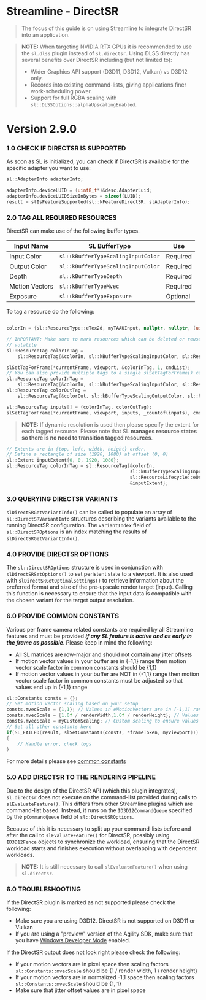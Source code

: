 

Streamline - DirectSR
=======================

>The focus of this guide is on using Streamline to integrate DirectSR into an
application.

> **NOTE:**
> When targeting NVIDIA RTX GPUs it is recommended to use the `sl.dlss` plugin
> instead of `sl.directsr`. Using DLSS directly has several benefits over
> DirectSR including (but not limited to):
> - Wider Graphics API support (D3D11, D3D12, Vulkan) vs D3D12 only.
> - Records into existing command-lists, giving applications finer work-scheduling power.
> - Support for full RGBA scaling with `sl::DLSSOptions::alphaUpscalingEnabled`.

Version 2.9.0
=======

### 1.0 CHECK IF DIRECTSR IS SUPPORTED

As soon as SL is initialized, you can check if DirectSR is available for the specific adapter you want to use:

```cpp
sl::AdapterInfo adapterInfo;

adapterInfo.deviceLUID = (uint8_t*)&desc.AdapterLuid;
adapterInfo.deviceLUIDSizeInBytes = sizeof(LUID);
result = slIsFeatureSupported(sl::kFeatureDirectSR, slAdapterInfo);
```

### 2.0 TAG ALL REQUIRED RESOURCES

DirectSR can make use of the following buffer types.

| Input Name        | SL BufferType                         | Use      |
|-------------------|---------------------------------------|----------|
| Input Color       | `sl::kBufferTypeScalingInputColor`    | Required |
| Output Color      | `sl::kBufferTypeScalingInputColor`    | Required |
| Depth             | `sl::kBufferTypeDepth`                | Required |
| Motion Vectors    | `sl::kBufferTypeMvec`                 | Required |
| Exposure          | `sl::kBufferTypeExposure`             | Optional |

To tag a resource do the following:

```cpp

colorIn = {sl::ResourceType::eTex2d, myTAAUInput, nullptr, nullptr, (uint32_t)myTAAUResourceState};

// IMPORTANT: Make sure to mark resources which can be deleted or reused for other purposes within a frame as
// volatile
sl::ResourceTag colorInTag =
    sl::ResourceTag{&colorIn, sl::kBufferTypeScalingInputColor, sl::ResourceLifecycle::eOnlyValidNow};

slSetTagForFrame(*currentFrame, viewport, &colorInTag, 1, cmdList);
// You can also provide multiple tags to a single slSetTagForFrame() call.
sl::ResourceTag colorInTag =
    sl::ResourceTag{&colorIn, sl::kBufferTypeScalingInputColor, sl::ResourceLifecycle::eOnlyValidNow};
sl::ResourceTag colorOutTag =
    sl::ResourceTag{&colorOut, sl::kBufferTypeScalingOutputColor, sl::ResourceLifecycle::eOnlyValidNow};

sl::ResourceTag inputs[] = {colorInTag, colorOutTag};
slSetTagForFrame(*currentFrame, viewport, inputs, _countof(inputs), cmdList);
```

> **NOTE:**
> If dynamic resolution is used then please specify the extent for each tagged resource. Please note that SL **manages resource states so there is no need to transition tagged resources**.

```cpp
// Extents are in {top, left, width, height} order.
// Define a rectangle of size (1920, 1080) at offset (0, 0)
sl::Extent inputExtent{0, 0, 1920, 1080};
sl::ResourceTag colorInTag = sl::ResourceTag{&colorIn,
                                             sl::kBufferTypeScalingInputColor,
                                             sl::ResourceLifecycle::eOnlyValidNow,
                                             &inputExtent};
```

### 3.0 QUERYING DIRECTSR VARIANTS

`slDirectSRGetVariantInfo()` can be called to populate an array of
`sl::DirectSRVariantInfo` structures describing the variants available to the
running DirectSR configuration. The `variantIndex` field of
`sl::DirectSROptions` is an index matching the results of
`slDirectSRGetVariantInfo()`.

### 4.0 PROVIDE DIRECTSR OPTIONS

The `sl::DirectSROptions` structure is used in conjunction with
`slDirectSRSetOptions()` to set peristent state to a viewport. It is also used
with `slDirectSRGetOptimalSettings()` to retrieve information about the
preferred format and size of the pre-upscale render target (input). Calling this
function is necessary to ensure that the input data is compatible with the
chosen variant for the target output resolution.

### 6.0 PROVIDE COMMON CONSTANTS

Various per frame camera related constants are required by all Streamline features and must be provided ***if any SL feature is active and as early in the frame as possible***. Please keep in mind the following:

* All SL matrices are row-major and should not contain any jitter offsets
* If motion vector values in your buffer are in {-1,1} range then motion vector scale factor in common constants should be {1,1}
* If motion vector values in your buffer are NOT in {-1,1} range then motion vector scale factor in common constants must be adjusted so that values end up in {-1,1} range

```cpp
sl::Constants consts = {};
// Set motion vector scaling based on your setup
consts.mvecScale = {1,1}; // Values in eMotionVectors are in [-1,1] range
consts.mvecScale = {1.0f / renderWidth,1.0f / renderHeight}; // Values in eMotionVectors are in pixel space
consts.mvecScale = myCustomScaling; // Custom scaling to ensure values end up in [-1,1] range
// Set all other constants here
if(SL_FAILED(result, slSetConstants(consts, *frameToken, myViewport))) // constants are changing per frame so frame index is required
{
    // Handle error, check logs
}
```
For more details please see [common constants](ProgrammingGuide.md#2111-common-constants)

### 5.0 ADD DIRECTSR TO THE RENDERING PIPELINE

Due to the design of the DirectSR API (which this plugin integrates),
`sl.directsr` does not execute on the command-list provided during calls to
`slEvaluateFeature()`. This differs from other Streamline plugins which are
command-list based. Instead, it runs on the `ID3D12CommandQueue` specified by
the `pCommandQueue` field of `sl::DirectSROptions`.

Because of this it is necessary to split up your command-lists before and after
the call to `slEvaluateFeature()` for DirectSR, possibly using `ID3D12Fence`
objects to synchronize the workload, ensuring that the DirectSR workload starts
and finishes execution without overlapping with dependent workloads.

> **NOTE:**
> It is still necessary to call `slEvaluateFeature()` when using `sl.directsr`.

### 6.0 TROUBLESHOOTING

If the DirectSR plugin is marked as not supported please check the following:

* Make sure you are using D3D12. DirectSR is not supported on D3D11 or Vulkan
* If you are using a "preview" version of the Agility SDK, make sure that you
  have [Windows Developer Mode](https://learn.microsoft.com/en-us/windows/apps/get-started/enable-your-device-for-development)
  enabled.

If the DirectSR output does not look right please check the following:

* If your motion vectors are in pixel space then scaling factors `sl::Constants::mvecScale` should be {1 / render width, 1 / render height}
* If your motion vectors are in normalized -1,1 space then scaling factors `sl::Constants::mvecScale` should be {1, 1}
* Make sure that jitter offset values are in pixel space
